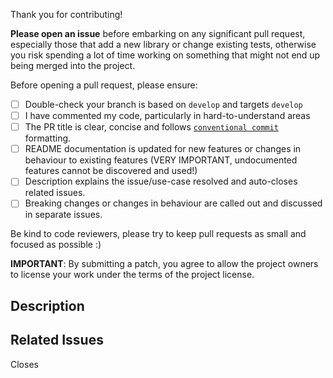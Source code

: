 Thank you for contributing!

**Please open an issue** before embarking on any significant pull request, especially those that add a new library or change existing tests, otherwise you risk spending a lot of time working on something that might not end up being merged into the project.

Before opening a pull request, please ensure:

- [ ] Double-check your branch is based on `develop` and targets `develop` 
- [ ] I have commented my code, particularly in hard-to-understand areas
- [ ] The PR title is clear, concise and follows [`conventional commit`](https://www.conventionalcommits.org) formatting.
- [ ] README documentation is updated for new features or changes in behaviour to existing features (VERY IMPORTANT, undocumented features cannot be discovered and used!)
- [ ] Description explains the issue/use-case resolved and auto-closes related issues.
- [ ] Breaking changes or changes in behaviour are called out and discussed in separate issues.

Be kind to code reviewers, please try to keep pull requests as small and focused as possible :)

**IMPORTANT**: By submitting a patch, you agree to allow the project owners to license your work under the terms of the project license.

## Description

## Related Issues

Closes
